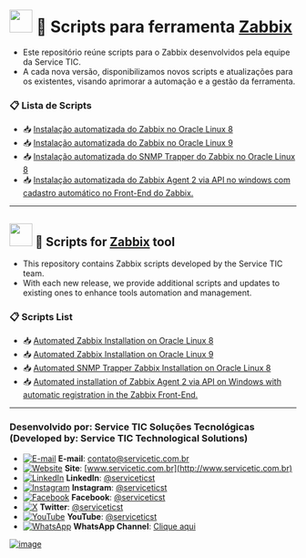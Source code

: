 # <img src="https://flagcdn.com/w40/br.png" width="40"> 🧩 Scripts para ferramenta [Zabbix](https://www.zabbix.com)

- Este repositório reúne scripts para o Zabbix desenvolvidos pela equipe da Service TIC.
- A cada nova versão, disponibilizamos novos scripts e atualizações para os existentes, visando aprimorar a automação e a gestão da ferramenta.


### 📋 Lista de Scripts
- 📥 [Instalação automatizada do Zabbix no Oracle Linux 8](https://github.com/serviceticst/zabbix/releases/tag/1.0.0)
- 📥 [Instalação automatizada do Zabbix no Oracle Linux 9](https://github.com/serviceticst/zabbix/releases/tag/1.0.1)
- 📥 [Instalação automatizada do SNMP Trapper do Zabbix no Oracle Linux 8](https://github.com/serviceticst/zabbix/releases/tag/1.1.0)
- 📥 [Instalação automatizada do Zabbix Agent 2 via API no windows com cadastro automático no Front-End do Zabbix.](https://github.com/serviceticst/zabbix/releases/tag/1.2.0)



***

## <img src="https://flagcdn.com/w40/us.png" width="40"> 🧩 Scripts for [Zabbix](https://www.zabbix.com) tool
- This repository contains Zabbix scripts developed by the Service TIC team.
- With each new release, we provide additional scripts and updates to existing ones to enhance tools automation and management.

### 📋 Scripts List

- 📥 [Automated Zabbix Installation on Oracle Linux 8](https://github.com/serviceticst/zabbix/releases/tag/1.0.0)
- 📥 [Automated Zabbix Installation on Oracle Linux 9](https://github.com/serviceticst/zabbix/releases/tag/1.0.1)
- 📥 [Automated SNMP Trapper Zabbix Installation on Oracle Linux 8](https://github.com/serviceticst/zabbix/releases/tag/1.1.0)
- 📥 [Automated installation of Zabbix Agent 2 via API on Windows with automatic registration in the Zabbix Front-End.](https://github.com/serviceticst/zabbix/releases/tag/1.2.0)


***
### Desenvolvido por: Service TIC Soluções Tecnológicas (Developed by: Service TIC Technological Solutions)

- [![E-mail](https://img.icons8.com/ios-filled/16/ffffff/mail.png)](mailto:contato@servicetic.com.br) **E-mail**: [contato@servicetic.com.br](mailto:contato@servicetic.com.br)
- [![Website](https://img.icons8.com/ios-filled/16/ffffff/domain.png)](http://www.servicetic.com.br) **Site**: [www.servicetic.com.br](http://www.servicetic.com.br)
- [![LinkedIn](https://img.icons8.com/ios-filled/16/ffffff/linkedin-circled.png)](https://www.linkedin.com/company/serviceticst) **LinkedIn**: [@serviceticst](https://www.linkedin.com/company/serviceticst)
- [![Instagram](https://img.icons8.com/ios-filled/16/ffffff/instagram-new.png)](https://www.instagram.com/serviceticst) **Instagram**: [@serviceticst](https://www.instagram.com/serviceticst)
- [![Facebook](https://img.icons8.com/ios-filled/16/ffffff/facebook-new.png)](https://www.facebook.com/serviceticst) **Facebook**: [@serviceticst](https://www.facebook.com/serviceticst)
- [![X](https://img.icons8.com/ios-filled/16/ffffff/x.png)](https://x.com/serviceticst) **Twitter**: [@serviceticst](https://x.com/serviceticst)
- [![YouTube](https://img.icons8.com/ios-filled/16/ffffff/youtube-squared.png)](https://youtube.com/c/serviceticst) **YouTube**: [@serviceticst](https://youtube.com/c/serviceticst)
- [![WhatsApp](https://img.icons8.com/ios-filled/16/ffffff/whatsapp.png)](https://whatsapp.com/channel/0029VaAkV3P59PwXAiDepu3N) **WhatsApp Channel**: [Clique aqui](https://whatsapp.com/channel/0029VaAkV3P59PwXAiDepu3N)

[![image](https://github.com/user-attachments/assets/17192a13-f0b6-4531-add0-99c7f46c24b0)](https://servicetic.com.br/links/)
